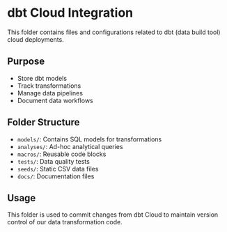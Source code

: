 # dbt Cloud Integration

This folder contains files and configurations related to dbt (data build tool) cloud deployments.

## Purpose

- Store dbt models
- Track transformations
- Manage data pipelines
- Document data workflows

## Folder Structure

- `models/`: Contains SQL models for transformations
- `analyses/`: Ad-hoc analytical queries
- `macros/`: Reusable code blocks
- `tests/`: Data quality tests
- `seeds/`: Static CSV data files
- `docs/`: Documentation files

## Usage

This folder is used to commit changes from dbt Cloud to maintain version control of our data transformation code.
